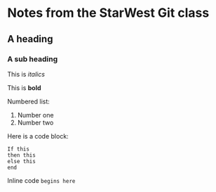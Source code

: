 # Notes from the StarWest Git class

## A heading

### A sub heading

This is *italics*

This is **bold**

Numbered list:
  1. Number one
  2. Number two


Here is a code block:
```
If this
then this
else this
end
```

Inline code `begins here`
